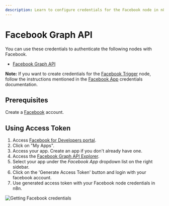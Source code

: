 ```yaml
---
description: Learn to configure credentials for the Facebook node in n8n
---
```


# Facebook Graph API

You can use these credentials to authenticate the following nodes with Facebook.
- [Facebook Graph API](../../nodes-library/nodes/FacebookGraphApi/README.md)

**Note:** If you want to create credentials for the [Facebook Trigger](../../nodes-library/trigger-nodes/FacebookTrigger/README.md) node, follow the instructions mentioned in the [Facebook App](../FacebookApp/README.md) credentials documentation.

## Prerequisites

Create a [Facebook](https://www.facebook.com/) account.

## Using Access Token

1. Access [Facebook for Developers portal](https://developers.facebook.com/).
2. Click on "My Apps".
3. Access your app. Create an app if you don't already have one.
4. Access the [Facebook Graph API Explorer](https://developers.facebook.com/tools/explorer/).
5. Select your app under the *Facebook App* dropdown list on the right sidebar.
6. Click on the 'Generate Access Token' button and login with your facebook account.
6. Use generated access token with your Facebook node credentials in n8n.

![Getting Facebook credentials](./using-access-token.gif)
